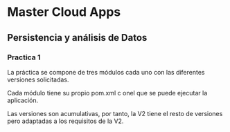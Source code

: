 # Master Cloud Apps

## Persistencia y análisis de Datos

### Practica 1

La práctica se compone de tres módulos cada uno con las diferentes versiones solicitadas.

Cada módulo tiene su propio pom.xml c onel que se puede ejecutar la aplicación.

Las versiones son acumulativas, por tanto, la V2 tiene el resto de versiones pero adaptadas a los requisitos de la V2.